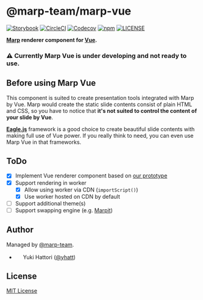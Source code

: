# @marp-team/marp-vue

[![Storybook](https://raw.githubusercontent.com/storybooks/brand/master/badge/badge-storybook.svg?sanitize=true)](https://marp-vue.netlify.com/)
[![CircleCI](https://img.shields.io/circleci/project/github/marp-team/marp-vue/master.svg?style=flat-square&logo=circleci)](https://circleci.com/gh/marp-team/marp-vue/)
[![Codecov](https://img.shields.io/codecov/c/github/marp-team/marp-vue/master.svg?style=flat-square&logo=codecov)](https://codecov.io/gh/marp-team/marp-vue)
[![npm](https://img.shields.io/npm/v/@marp-team/marp-vue.svg?style=flat-square&logo=npm)](https://www.npmjs.com/package/@marp-team/marp-vue)
[![LICENSE](https://img.shields.io/github/license/marp-team/marp-vue.svg?style=flat-square)](./LICENSE)

**[Marp](https://marp.app) renderer component for [Vue].**

### :warning: Currently Marp Vue is under developing and not ready to use.

[vue]: https://jp.vuejs.org/index.html

## Before using Marp Vue

This component is suited to create presentation tools integrated with Marp by Vue. Marp would create the static slide contents consist of plain HTML and CSS, so you have to notice that **it's not suited to control the content of your slide by Vue**.

**[Eagle.js]** framework is a good choice to create beautiful slide contents with making full use of Vue power. If you really think to need, you can even use Marp Vue in that frameworks.

[eagle.js]: https://github.com/zulko/eagle.js/

<!--

## Install

```bash
# yarn
yarn add @marp-team/marp-core @marp-team/marp-vue

# npm
npm install --save @marp-team/marp-core @marp-team/marp-vue
```

## Usage

UNDER CONSTRUCTION

-->

## ToDo

- [x] Implement Vue renderer component based on [our prototype](https://codesandbox.io/s/2x994l3roj)
- [x] Support rendering in worker
  - [x] Allow using worker via CDN (`importScript()`)
  - [x] Use worker hosted on CDN by default
- [ ] Support additional theme(s)
- [ ] Support swapping engine (e.g. [Marpit](https://github.com/marp-team/marpit))

## Author

Managed by [@marp-team](https://github.com/marp-team).

- <img src="https://github.com/yhatt.png" width="16" height="16"/> Yuki Hattori ([@yhatt](https://github.com/yhatt))

## License

[MIT License](LICENSE)
